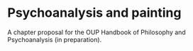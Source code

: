 Psychoanalysis and painting
====================================

A chapter proposal for the OUP Handbook of Philosophy and Psychoanalysis (in preparation).
